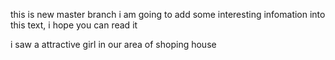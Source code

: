 this is new master branch
i am going to add some interesting infomation into this text,
i hope you can read it

i saw a attractive girl in our area of shoping house
